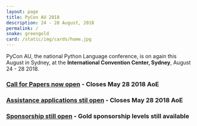 ```yaml
---
layout: page
title: PyCon AU 2018
description: 24 - 28 August, 2018
permalink: /
snake: greengold
card: /static/img/cards/home.jpg
---
```


PyCon AU, the national Python Language conference, is on again this August in Sydney, at the **International Convention Center, Sydney**, August 24 - 28 2018. 

### [Call for Papers now open](/speak) - Closes May 28 2018 AoE

### [Assistance applications stil open](/assist) - Closes May 28 2018 AoE

### [Sponsorship still open](/news/call-for-sponsorship/) - Gold sponsorship levels still available
